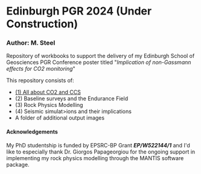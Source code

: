 # Edinburgh PGR 2024 (Under Construction)
### Author: M. Steel
Repository of workbooks to support the delivery of my Edinburgh School of Geosciences PGR Conference poster titled "<i>Implication of non-Gassmann effects for CO2 monitoring</i>"

This repository consists of:
- [(1) All about CO2 and CCS](https://github.com/MartynSteel/EdinburghPGR2024/blob/main/00_all_about_co2_and_ccs.ipynb)
- (2) Baseline surveys and the Endurance Field
- (3) Rock Physics Modelling
- (4) Seismic simulat>ions and their implications
- A folder of additional output images

#### Acknowledgements
My PhD studentship is funded by EPSRC-BP Grant <i><b>EP/W522144/1</b></i> and I'd like to especially thank Dr. Giorgos Papageorgiou for the ongoing support in implementing my rock physics modelling through the MANTIS software package.
